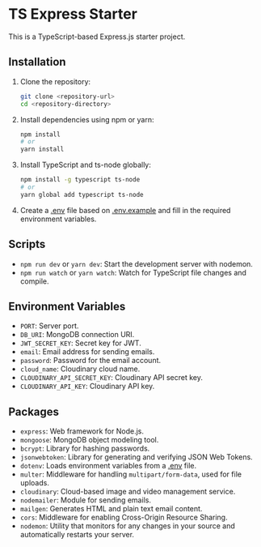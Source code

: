 # TS Express Starter

This is a TypeScript-based Express.js starter project.

## Installation

1. Clone the repository:

   ```sh
   git clone <repository-url>
   cd <repository-directory>
   ```

2. Install dependencies using npm or yarn:

   ```sh
   npm install
   # or
   yarn install
   ```

3. Install TypeScript and ts-node globally:

   ```sh
   npm install -g typescript ts-node
   # or
   yarn global add typescript ts-node
   ```

4. Create a [.env](http://_vscodecontentref_/5) file based on [.env.example](http://_vscodecontentref_/6) and fill in the required environment variables.

## Scripts

- `npm run dev` or `yarn dev`: Start the development server with nodemon.
- `npm run watch` or `yarn watch`: Watch for TypeScript file changes and compile.

## Environment Variables

- `PORT`: Server port.
- `DB_URI`: MongoDB connection URI.
- `JWT_SECRET_KEY`: Secret key for JWT.
- `email`: Email address for sending emails.
- `password`: Password for the email account.
- `cloud_name`: Cloudinary cloud name.
- `CLOUDINARY_API_SECRET_KEY`: Cloudinary API secret key.
- `CLOUDINARY_API_KEY`: Cloudinary API key.

## Packages

- `express`: Web framework for Node.js.
- `mongoose`: MongoDB object modeling tool.
- `bcrypt`: Library for hashing passwords.
- `jsonwebtoken`: Library for generating and verifying JSON Web Tokens.
- `dotenv`: Loads environment variables from a [.env](http://_vscodecontentref_/7) file.
- `multer`: Middleware for handling `multipart/form-data`, used for file uploads.
- `cloudinary`: Cloud-based image and video management service.
- `nodemailer`: Module for sending emails.
- `mailgen`: Generates HTML and plain text email content.
- `cors`: Middleware for enabling Cross-Origin Resource Sharing.
- `nodemon`: Utility that monitors for any changes in your source and automatically restarts your server.
